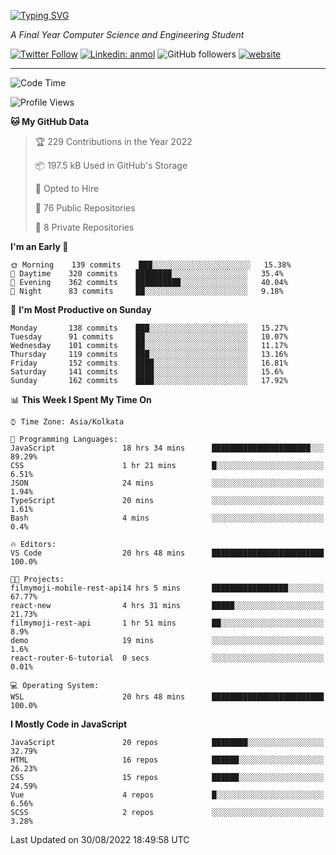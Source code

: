 [![Typing SVG](https://readme-typing-svg.herokuapp.com?lines=HI%2C+I'm+Tonal;I'm+a+MEVN+Stack+Developer)](https://git.io/typing-svg)

<p><em>A Final Year Computer Science and Engineering Student</em></p>

[![Twitter Follow](https://img.shields.io/twitter/follow/tonalmathew?style=flat)](https://twitter.com/intent/follow?screen_name=tonalmathew)
[![Linkedin: anmol](https://img.shields.io/badge/tonal-mathew?style=flat-square&logo=Linkedin&logoColor=white&link=https://www.linkedin.com/in/tonal-mathew/)](https://www.linkedin.com/in/tonal-mathew/)
![GitHub followers](https://img.shields.io/github/followers/tonalmathew?label=Follow&style=social)
[![website](https://img.shields.io/badge/Website-46a2f1.svg?&style=flat-square&logo=Google-Chrome&logoColor=white&link=http://tonalmathew.github.io/)](http://tonalmathew.github.io/)

---
<!--START_SECTION:waka-->
![Code Time](http://img.shields.io/badge/Code%20Time-694%20hrs%2024%20mins-blue)

![Profile Views](http://img.shields.io/badge/Profile%20Views-11-blue)

**🐱 My GitHub Data** 

> 🏆 229 Contributions in the Year 2022
 > 
> 📦 197.5 kB Used in GitHub's Storage 
 > 
> 💼 Opted to Hire
 > 
> 📜 76 Public Repositories 
 > 
> 🔑 8 Private Repositories  
 > 
**I'm an Early 🐤** 

```text
🌞 Morning    139 commits    ███░░░░░░░░░░░░░░░░░░░░░░   15.38% 
🌆 Daytime    320 commits    ████████░░░░░░░░░░░░░░░░░   35.4% 
🌃 Evening    362 commits    ██████████░░░░░░░░░░░░░░░   40.04% 
🌙 Night      83 commits     ██░░░░░░░░░░░░░░░░░░░░░░░   9.18%

```
📅 **I'm Most Productive on Sunday** 

```text
Monday       138 commits    ███░░░░░░░░░░░░░░░░░░░░░░   15.27% 
Tuesday      91 commits     ██░░░░░░░░░░░░░░░░░░░░░░░   10.07% 
Wednesday    101 commits    ██░░░░░░░░░░░░░░░░░░░░░░░   11.17% 
Thursday     119 commits    ███░░░░░░░░░░░░░░░░░░░░░░   13.16% 
Friday       152 commits    ████░░░░░░░░░░░░░░░░░░░░░   16.81% 
Saturday     141 commits    ████░░░░░░░░░░░░░░░░░░░░░   15.6% 
Sunday       162 commits    ████░░░░░░░░░░░░░░░░░░░░░   17.92%

```


📊 **This Week I Spent My Time On** 

```text
⌚︎ Time Zone: Asia/Kolkata

💬 Programming Languages: 
JavaScript               18 hrs 34 mins      ██████████████████████░░░   89.29% 
CSS                      1 hr 21 mins        █░░░░░░░░░░░░░░░░░░░░░░░░   6.51% 
JSON                     24 mins             ░░░░░░░░░░░░░░░░░░░░░░░░░   1.94% 
TypeScript               20 mins             ░░░░░░░░░░░░░░░░░░░░░░░░░   1.61% 
Bash                     4 mins              ░░░░░░░░░░░░░░░░░░░░░░░░░   0.4%

🔥 Editors: 
VS Code                  20 hrs 48 mins      █████████████████████████   100.0%

🐱‍💻 Projects: 
filmymoji-mobile-rest-api14 hrs 5 mins       █████████████████░░░░░░░░   67.77% 
react-new                4 hrs 31 mins       █████░░░░░░░░░░░░░░░░░░░░   21.73% 
filmymoji-rest-api       1 hr 51 mins        ██░░░░░░░░░░░░░░░░░░░░░░░   8.9% 
demo                     19 mins             ░░░░░░░░░░░░░░░░░░░░░░░░░   1.6% 
react-router-6-tutorial  0 secs              ░░░░░░░░░░░░░░░░░░░░░░░░░   0.01%

💻 Operating System: 
WSL                      20 hrs 48 mins      █████████████████████████   100.0%

```

**I Mostly Code in JavaScript** 

```text
JavaScript               20 repos            ████████░░░░░░░░░░░░░░░░░   32.79% 
HTML                     16 repos            ██████░░░░░░░░░░░░░░░░░░░   26.23% 
CSS                      15 repos            ██████░░░░░░░░░░░░░░░░░░░   24.59% 
Vue                      4 repos             █░░░░░░░░░░░░░░░░░░░░░░░░   6.56% 
SCSS                     2 repos             ░░░░░░░░░░░░░░░░░░░░░░░░░   3.28%

```



 Last Updated on 30/08/2022 18:49:58 UTC
<!--END_SECTION:waka-->
